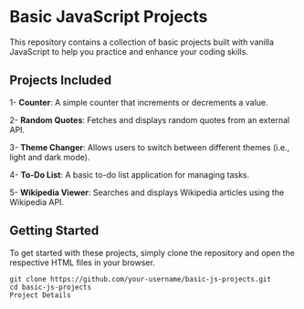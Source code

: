 
# Basic JavaScript Projects

This repository contains a collection of basic projects built with vanilla JavaScript to help you practice and enhance your coding skills.

## Projects Included

1- **Counter**: A simple counter that increments or decrements a value.

2- **Random Quotes**: Fetches and displays random quotes from an external API.

3- **Theme Changer**: Allows users to switch between different themes (i.e., light and dark mode).

4- **To-Do List**: A basic to-do list application for managing tasks.

5- **Wikipedia Viewer**: Searches and displays Wikipedia articles using the Wikipedia API.

## Getting Started

To get started with these projects, simply clone the repository and open the respective HTML files in your browser.

```
git clone https://github.com/your-username/basic-js-projects.git
cd basic-js-projects
Project Details
```

